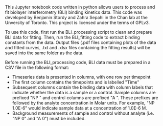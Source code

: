 This Jupyter notebook code written in python allows users to process and fit biolayer interferometry (BLI) binding kinetics data. 
This code was developed by Benjamin Stordy and Zahra Sepahi in the Chan lab at the Unversity of Toronto. 
This project is licensed under the terms of GPLv3. 

To use this code, first run the BLI_processing script to clean and prepare BLI data for fitting. Then, run the BLI_fitting code to extract binding constants from the data. 
Output files (.pdf files containing plots of the data and fitted curves, .txt and .xlsx files containing the fitting results) will be saved into the same folder as the data.

Before running the BLI_processing code, BLI data must be prepared in a CSV file in the following format:
* Timeseries data is presented in columns, with one row per timepoint
* The first column contains the timepoints and is labelled "Time"
* Subsequent columns contain the binding data with column labels that indicate whether the data is a sample or a control. Sample columns are prefixed "NP " and control columns are prefixed "A ". These prefixes are followed by the analyte concentration in Molar units. For example, "NP 1.0E-6" would indicate sample data at a concentration of 1.0E-6 M.
* Background measurements of sample and control without analyte (i.e. "NP 0" and "A 0") must be included.
